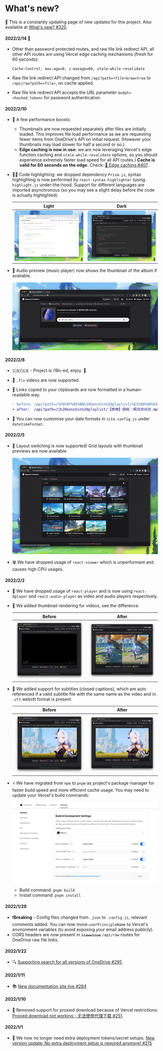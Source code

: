 # What's new?

🎉 This is a constantly updating page of new updates for this project. Also available at [What's new? #325](https://github.com/spencerwooo/onedrive-vercel-index/discussions/325).

#### 2022/2/14 💞

- Other than password protected routes, and raw file link redirect API, all other API routes are using Vercel edge caching mechanisms (fresh for 60 seconds):

  ```
  Cache-Control: max-age=0, s-maxage=60, stale-while-revalidate
  ```

- Raw file link redirect API changed from `/api?path=<file>&raw=true` to `/api/raw?path=<file>`, no cache applied.
- Raw file link redirect API accepts the URL parameter `&odpt=<hashed_token>` for password authentication.

#### 2022/2/10

- 🚀 A few performance boosts:
  - Thumbnails are now requested separately after files are initially loaded. This improves file load performance as we are requesting fewer items from OneDrive's API on initial request. (However your thumbnails may load slower for half a second or so.)
  - **Edge caching is now in use:** we are now leveraging Vercel's edge function caching and `stale-while-revalidate` options, so you should experience extremely faster load speed for all API routes.) **Cache is valid for 60 seconds on the edge.** Check: [🚀 Edge caching #407](https://github.com/spencerwooo/onedrive-vercel-index/discussions/407).
- 👨‍💻 Code highlighting: we dropped dependency `Prism.js`, syntax highlighting is now performed by `react-syntax-highlighter` (using `highlight.js` under-the-hood. Support for different languages are imported asynchronous (so you may see a slight delay before the code is actually highlighted).

  |                              Light                              |                             Dark                              |
  | :-------------------------------------------------------------: | :-----------------------------------------------------------: |
  | ![Light code syntax highlight](./_images/light-code-syntax.png) | ![Dark code syntax highlight](./_images/dark-code-syntax.png) |

- 🎸 Audio preview (music player) now shows the thumbnail of the album if available.

  ![Audio Player](./_images/audio-player.png)

#### 2022/2/8

- 🇨🇳/🇬🇧 - Project is i18n-ed, enjoy. 🥱
- 🎥 `.flv` videos are now supported.
- 🔗 Links copied to your clipboards are now formatted in a human-readable way.

  ```diff
  - before: /api?path=/%F0%9F%8E%BB%20Genshin%20playlist/%E3%80%90%E5%8E%9F%E7%A5%9E%E3%80%91%E8%83%A1%E6%A1%83%EF%BC%9A%E5%95%8A%E5%AF%B9%E5%AF%B9%E5%AF%B9%E5%AF%B9.mp4&raw=true
  + after:  /api?path=/🎻%20Genshin%20playlist/【原神】胡桃：啊对对对对.mp4&raw=true
  ```

- 📅 You can now customise your date formats in `site.config.js` under `datetimeFormat`.

#### 2022/2/5

- 💠  Layout switching is now supported! Grid layouts with thumbnail previews are now available.

  ![Grid layout](./_images/grid-layout-images.png)

- 🗑 We have dropped usage of `react-viewer` which is unperformant and causes high CPU usages.

#### 2022/2/2

- 🎥 We have dropped usage of `react-player` and is now using `react-dplayer` and `react-audio-player` as video and audio players respectively.
- 🎇 We added thumbnail rendering for videos, see the difference:

  |                                  Before                                  |                                After                                |
  | :----------------------------------------------------------------------: | :-----------------------------------------------------------------: |
  | ![Old version doesn't render thumbnails](./_images/old-no-thumbnail.png) | ![New version renders thumbnails](./_images/new-with-thumbnail.png) |

- 💬 We added support for subtitles (closed captions), which are auto referenced if a valid subtitle file with the same name as the video and in `.vtt` webvtt format is present.

  |                                 Before                                  |                                    After                                     |
  | :---------------------------------------------------------------------: | :--------------------------------------------------------------------------: |
  | ![Old version doesn't respect subtitles](./_images/old-no-subtitle.png) | ![New version tries to reference subtitles](./_images/new-with-subtitle.png) |

- ⚡️ We have migrated from `npm` to `pnpm` as project's package manager for faster build speed and more efficient cache usage. You may need to update your Vercel's build commands:

  ![Migrate from npm to pnpm](./_images/pnpm-commands.png)

  - Build command: `pnpm build`
  - Install command: `pnpm install`

#### 2022/1/29

- ❗**Breaking** - Config files changed from `.json` to `.config.js`, relevant comments added. You can now move `userPrincipleName` to Vercel's environment variables (to avoid exposing your email address publicly).
- CORS headers are now present in ~~`?raw=true`~~ `/api/raw` routes for OneDrive raw file links.

#### 2022/1/22

- 🔍 [Supporting search for all versions of OneDrive #295](https://github.com/spencerwooo/onedrive-vercel-index/discussions/295)

#### 2022/1/11

- 📚 [New documentation site live #264](https://github.com/spencerwooo/onedrive-vercel-index/discussions/264)

#### 2022/1/10

- 🚫 Removed support for proxied download because of Vercel restrictions: [Proxied download not working - 无法使用代理下载 #251](https://github.com/spencerwooo/onedrive-vercel-index/discussions/251).

#### 2022/1/1

- 🚀 We now no longer need extra deployment tokens/secret setups: [New version update: No extra deployment setup is required anymore! #215](https://github.com/spencerwooo/onedrive-vercel-index/discussions/215)
